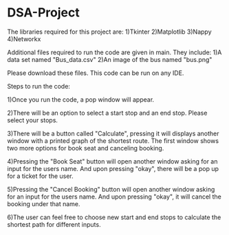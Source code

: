 # DSA-Project
The libraries required for this project are: 
1)Tkinter
2)Matplotlib
3)Nappy
4)Networkx

Additional files required to run the code are given in main. They include:
1)A data set named "Bus_data.csv"
2)An image of the bus named "bus.png"

Please download these files.
This code can be run on any IDE.

Steps to run the code:

1)Once you run the code, a pop window will appear.

2)There will be an option to select a start stop and an end stop. Please select your stops.

3)There will be a button called "Calculate", pressing it will displays another window with a printed graph of the shortest route.  The first window shows two more options for book seat and canceling booking.

4)Pressing the "Book Seat" button will open another window asking for an input for the users name. And upon pressing "okay", there will be a pop up for a ticket for the user. 

5)Pressing the "Cancel Booking" button will open another window asking for an input for the users name. And upon pressing "okay", it will cancel the booking under that name. 

6)The user can feel free to choose new start and end stops to calculate the shortest path for different inputs.

